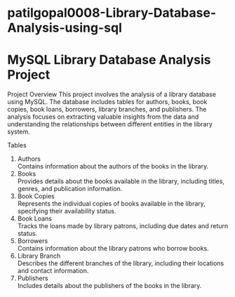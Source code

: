 # patilgopal0008-Library-Database-Analysis-using-sql
# MySQL Library Database Analysis Project
Project Overview
This project involves the analysis of a library database using MySQL. The database includes tables for authors, books, book copies, book loans, borrowers, library branches, and publishers. The analysis focuses on extracting valuable insights from the data and understanding the relationships between different entities in the library system.

Tables
1. Authors  
Contains information about the authors of the books in the library.
2. Books  
Provides details about the books available in the library, including titles, genres, and publication information.
3. Book Copies  
Represents the individual copies of books available in the library, specifying their availability status.
4. Book Loans  
Tracks the loans made by library patrons, including due dates and return status.
5. Borrowers  
Contains information about the library patrons who borrow books.
6. Library Branch  
Describes the different branches of the library, including their locations and contact information.
7. Publishers  
Includes details about the publishers of the books in the library.
